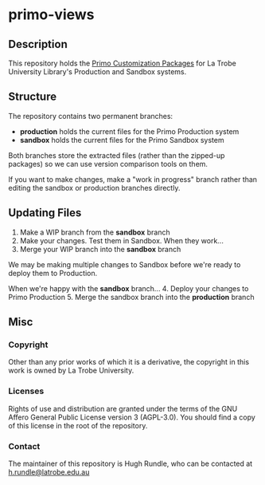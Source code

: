 # primo-views

## Description 
This repository holds the [Primo Customization Packages](https://knowledge.exlibrisgroup.com/Primo/Product_Documentation/Primo/Back_Office_Guide/090Primo_Utilities/The_UI_Customization_Package_Manager) for La Trobe University Library's Production and Sandbox systems.


## Structure
The repository contains two permanent branches:
- **production** holds the current files for the Primo Production system
- **sandbox** holds the current files for the Primo Sandbox system

Both branches store the extracted files (rather than the zipped-up packages) so we can use version comparison tools on them.

If you want to make changes, make a "work in progress" branch rather than editing the sandbox or production branches directly.


## Updating Files
1. Make a WIP branch from the **sandbox** branch
2. Make your changes. Test them in Sandbox. When they work...
3. Merge your WIP branch into the **sandbox** branch

We may be making multiple changes to Sandbox before we're ready to deploy them to Production.

When we're happy with the **sandbox** branch...
4. Deploy your changes to Primo Production
5. Merge the sandbox branch into the **production** branch


## Misc

### Copyright

Other than any prior works of which it is a derivative, the copyright in this work is owned by La Trobe University.

### Licenses

Rights of use and distribution are granted under the terms of the GNU Affero General Public License version 3 (AGPL-3.0). You should find a copy of this license in the root of the repository.

### Contact

The maintainer of this repository is Hugh Rundle, who can be contacted at h.rundle@latrobe.edu.au

